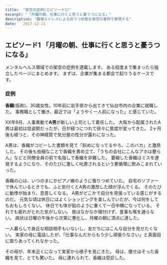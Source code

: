 ```yaml
---
title:  "架空の症例(エピソード1)"
excerpt: "「月曜の朝、仕事に行くと思うと憂うつになる」"
description: "職場ストレスによる抑うつ状態を架空の事例で表現する"
date:   2017-12-11
---
```


## エピソード1 「月曜の朝、仕事に行くと思うと憂うつになる」

メンタルヘルス領域での架空の症例を連載します。
ある程度まで集まったら独立したページにまとめます。
まずは、企業が集まる都会で起りうるケースです。

<h3>症例</h3>


**香織**(仮称)、30歳女性。10年前に岩手県から出てきて仙台市内の企業に就職した。
事務職として働き、最近では「ようやく一人前になった」と感じていた。

XX年9月、人事異動で**A男**が新しい上司として着任した。
大阪から配属されたA男は最初は低姿勢だったが、日が経つにつれて徐々に態度が変ってきた。
2ヶ月後も経つと、その神経質で気分屋の性分が露わになった。

A男は、香織がコピーした書類を見て「斜めになってるやろ、このバカ」と激昂した。
その後も些細なことで香織を責め立て、「うちの会社にこんなアホは要らん」などと同僚全員の前で名指しで香織を非難した。
萎縮した香織はミスを連発するようになり、そのたびに激しく叱責されるという悪循環に飲みこまれていった。

香織の心は、いつのまにかピアノ線のように張りつめていた。
自宅のソファーで休んでいるときでも、ふと気付くとA男の激昂した顔が浮んでくる。
そのたびに動悸が始まり、息苦しくなる。
A男がどこかで自分を見張っている感じがするのだ。
元気な頃は休日にはよくショッピングを楽しんでいたが、今は何をしてもおもしろくない。
休日でも体が鉛のように重くて一日中横になっている。
それでも疲れがとれた気がしない。
夜はなかなか寝付けず、食事も喉を通らない。
病状は日曜の午後から次第に悪化し、月曜の朝に頂点に達した。

一人暮らしで身近な相談相手もいないし、友だちにはこんな自分を見せたくない。
実家の母に電話したが、「仕事なんだからもう少し頑張りなさい」と真面目に取りあってくれなかった。

その母が、年末近くになって実家から様子を見にきた。
母は、痩せほそった香織を見て、とても驚いた。
母に連れられて、香織は受診した。

